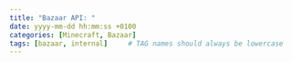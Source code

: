 ```yaml
---
title: "Bazaar API: "
date: yyyy-mm-dd hh:mm:ss +0100
categories: [Minecraft, Bazaar]
tags: [bazaar, internal]     # TAG names should always be lowercase
---
```

